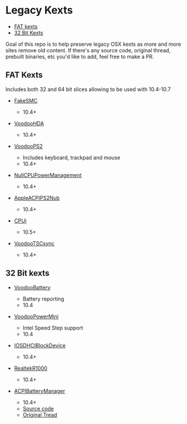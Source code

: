 # Legacy Kexts

* [FAT kexts](#fat-kexts)
* [32 Bit Kexts](#32-bit-kexts)

Goal of this repo is to help preserve legacy OSX kexts as more and more sites remove old content. If there's any source code, original thread, prebuilt binaries, etc you'd like to add, feel free to make a PR.

## FAT Kexts
Includes both 32 and 64 bit slices allowing to be used with 10.4-10.7

* [FakeSMC](/FAT/Zip/fakesmc.kext.zip)
  * 10.4+

* [VoodooHDA](/FAT/Zip/VoodooHDA.kext.zip)
  * 10.4+

* [VoodooPS2](/FAT/Zip/VoodooPS2Controller.kext.zip)
  * Includes keyboard, trackpad and mouse
  * 10.4+
  
* [NullCPUPowerManagement](/FAT/Zip/NullCPUPowerManagement.kext.zip)
  * 10.4+
  
* [AppleACPIPS2Nub](/FAT/Zip/AppleACPIPS2Nub.kext.zip)
  * 10.4+
  
* [CPUi](/FAT/Zip/CPUi.kext.zip)
  * 10.5+

* [VoodooTSCsync](/FAT/Zip/VoodooTSCSync.kext.zip)
  * 10.4+

## 32 Bit kexts

* [VoodooBattery](/32Bit-only/Zip/VoodooBattery.kext.zip)
  * Battery reporting
  * 10.4

* [VoodooPowerMini](/32Bit-only/Zip/VoodooPowerMini.kext.zip)
  * Intel Speed Step support
  * 10.4
  
* [IOSDHCIBlockDevice](/32Bit-only/Zip/IOSDHCIBlockDevice.kext.zip)
  * 10.4+

* [RealtekR1000](/32Bit-only/Zip/RealtekR1000.kext.zip)
  * 10.4+

* [ACPIBatteryManager](/32Bit-only/Zip/AppleACPIBatteryManager.kext.zip)
  * 10.4+
  * [Source code](/32Bit-only/AppleACPIBatteryManager-Source-Code/)
  * [Original Tread](https://www.insanelymac.com/forum/topic/114105-appleacpibatterymanager-for-tiger-and-leopard/)